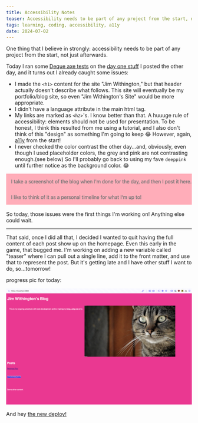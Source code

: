 ```yaml
---
title: Accessibility Notes
teaser: Accessibility needs to be part of any project from the start, not just afterwards.
tags: learning, coding, accessibility, a11y
date: 2024-07-02
---
```


One thing that I believe in strongly: accessibility needs to be part of any project from the start, not just afterwards.

Today I ran some [Deque axe tests][deque] on the [day one stuff][netlify] I posted the other day, and it turns out I already caught some issues:

- I made the `<h1>` content for the site "Jim Withington," but that header actually doesn't describe what follows. This site will eventually be my portfolio/blog site, so even "Jim Withington's Site" would be more appropriate.
- I didn't have a language attribute in the main html tag.
- My links are marked as `<h2>`'s. I know better than that. A huuuge rule of accessibility: elements should not be used for presentation. To be honest, I think this resulted from me using a tutorial, and I also don't think of this "design" as something I'm going to keep 😂 However, again, [a11y][ally] from the start!
- I never checked the color contrast the other day...and, obviously, even though I used placeholder colors, the grey and pink are not contrasting enough.(see below) So I'll probably go back to using my fave `deeppink` until further notice as the background color. 😂

![screenshot showing grey on pink that had the wrong contrast](/img/contrast-example.png)

So today, those issues were the first things I'm working on! Anything else could wait.

---

That said, once I did all that, I decided I wanted to quit having the full content of each post show up on the homepage. Even this early in the game, that bugged me. I'm working on adding a new variable called "teaser" where I can pull out a single line, add it to the front matter, and use that to represent the post. But it's getting late and I have other stuff I want to do, so...tomorrow!

progress pic for today:

![screenshot of my linked website from 07/01/24](/img/070124-website.png)

And hey [the new deploy!](https://66835c8f4a58e0dc24e792cd--earnest-cactus-e2ee4c.netlify.app/)

[deque]: https://www.deque.com/axe/devtools/
[ally]: https://www.a11yproject.com/about/#what-does-the-term-a11y-mean
[netlify]: https://peppy-kashata-a62c96.netlify.app/
